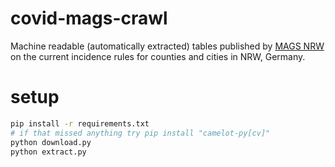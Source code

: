 # covid-mags-crawl

Machine readable (automatically extracted) tables published by [MAGS NRW](https://www.mags.nrw/) on the current incidence rules for counties and cities in NRW, Germany.

# setup

```bash
pip install -r requirements.txt
# if that missed anything try pip install "camelot-py[cv]"
python download.py
python extract.py
```
